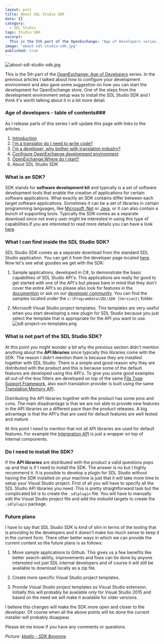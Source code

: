 ```yaml
---
layout: post
title: About SDL Studio SDK
date: {}
category: 
  - SDL Studio
tags: Studio SDK
excerpt: 
  This is the 5th part of the OpenExchange: "Age of Developers series. In the previous articles I talked about how to configure your development environment and also gave  some suggestion on how you can start the development for OpenExchange store. One of the steps from the development environment setup was to install the SDL Studio SDK and I think it's worth talking about it in a bit more detail."
image: "about-sdl-studio-sdk.jpg"
published: true
---
```


![about-sdl-studio-sdk.jpg]({{site.baseurl}}/assets/images/posts/about-sdl-studio-sdk.jpg)


<p class="dropcap">This is the 5th part of the <a href="http://romuluscrisan.com/sdl%20studio/2015/07/20/OpenExchange-age-of-developers.html" target="_blank">OpenExchange: Age of Developers</a> series. In the previous articles I talked about how to configure your development environment and also gave  some suggestion on how you can start the development for OpenExchange store. One of the steps from the development environment setup was to install the SDL Studio SDK and I think it's worth talking about it in a bit more detail.</p>

### Age of developers - table of contents###

As I release parts of this series I will update this page with links to the articles.

1. [Introduction](http://romuluscrisan.com/sdl%20studio/2015/07/20/OpenExchange-age-of-developers.html)
2. [I'm a translator do I need to write code?](http://romuluscrisan.com/sdl%20studio/2015/07/20/OpenExchange-age-of-developers-translator-code.html)
3. [I'm a developer, why bother with translation industry?](http://romuluscrisan.com/sdl%20studio/2015/08/05/OpenExchange-age-of-developers-developer-translation-industry.html)
4. [Configure OpenExchange development environment](http://romuluscrisan.com/sdl%20studio/2015/08/25/OpenExchange-age-of-developers-build-environment.html)
5. [OpenExchange:Where do I start?](http://romuluscrisan.com/sdl%20studio/2015/10/09/OpenExchange-age-of-developers-where-do-i-start.html)
6. About SDL Studio SDK

### What is an SDK? ###

SDK stands for **software development kit** and typically is a set of software development tools that enable the creation of applications for certain software applications. What exactly an SDK contains differ between each target software applications. Sometimes it can be a set of libraries in certain programming languages, like [Microsoft .Net](https://www.microsoft.com/net) or [Java](https://www.java.com), or it can also contain a bunch of supporting tools. Typically the SDK comes as a separate download since not every user might be interested in using this type of capabilities.If you are interested to read more details you can have a look [here](https://en.wikipedia.org/wiki/Software_development_kit). 

### What I can find inside the SDL Studio SDK? ###

SDL Studio SDK comes as a separate download from the standard SDL Studio application. You can get it from the developer page located [here](http://www.translationzone.com/openexchange/developer/sdk.html). Now let's see what goodies we get with the SDK:

1. Sample applications, developed in C#, to demonstrate the basic capabilities of SDL Studio API's. This applications are really for good to get started with one of the API's but please bare in mind that they don't cover the entire API's so please also look for features in the [documention](http://www.translationzone.com/openexchange/developer/sdk.html) or ask on our [developer community](https://community.sdl.com/developers/language-developers/). You can find the samples located under the `c:\ProgramData\SDL\SDK {Version}\` folder.
    
2. Microsoft Visual Studio project templates. This templates are very useful when you start developing a new plugin for SDL Studio because you just select the template that is appropriate for the API you want to use.
![sdl-project-vs-templates.png]({{site.baseurl}}/assets/images/posts/sdl-project-vs-templates.png)


### What is not part of the SDL Studio SDK? ###

At this point you might wonder a bit why the previous section didn't mention anything about the **API libraries** since typically this libraries come with the SDK. The reason I didn't mention them is because they are installed together with SDL Studio. There is a simple and good reason why they are distributed with the product and this is because some of the default features are developed using this API's. To give you some good examples all out-of-the-box filters are developed on top of the same [File Type Support Framework](http://producthelp.sdl.com/SDK/FileTypeSupport/4.0/), also each translation provider is built using the same [Translation Memory API](http://producthelp.sdl.com/SDK/TranslationMemoryApi/4.0/).

Distributing the API libraries together with the product has some pros and cons. The main disadvantage is that we are not able to provide new features in the API libraries on a different pace than the product releases. A big advantage is that the API's that are used for default features are well tested and mature.

At this point I need to mention that not all API libraries are used for default features. For example the [Intergration API](http://producthelp.sdl.com/SDK/StudioIntegrationApi/4.0/) is just a wrapper on top of internal components.

### Do I need to install the SDK? ###

If the **API libraries** are distributed with the product a valid questions pops up and that is if I need to install the SDK. The answer is no but I highly recommend it. It is possible to develop a plugin for SDL Studio without having the SDK installed on your machine is just that it will take more time to setup your Visual Studio project. First of all you will have to specify all the SDL Studio API libraries you need. This is pretty straightforward task but the complicated bit is to create the `.sdlplugin` file. You will have to manually edit the Visual Studio project file and add the msbuild targets to create the `.sdlplugin` package. 

### Future plans ###

I have to say that SDL Studio SDK is kind of slim in terms of the tooling that is providing to the developers and it doesn't make too much sense to keep it in the current form. There other better ways in which we can provide the current content so the future plans is as follows:

1. Move sample applications to Github. This gives us a few benefits like better search-ability, improvements and fixes can be done by anyone interested not just SDL internal developers and of course it will still be available to download locally as a zip file.

2. Create more specific Visual Studio project templates.

3. Provide Visual Studio project templates as Visual Studio extension. Initially this will probably be available only for Visual Studio 2015 and based on the need we will make it available for older versions.

I believe this changes will make the SDK more open and closer to the developer. Of course when all the above points will be done the current installer will probably disappear.

Please let me know if you have any comments or questions.

*Picture: [kballo - SDK Bayonne](https://flic.kr/p/Q4MPv)*
